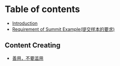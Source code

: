 # Table of contents

* [Introduction](README.md)
* [Requirement of Summit Example(提交样本的要求)](Rule.md)

## Content Creating

* [善用，不要滥用](create-possible/1.md)